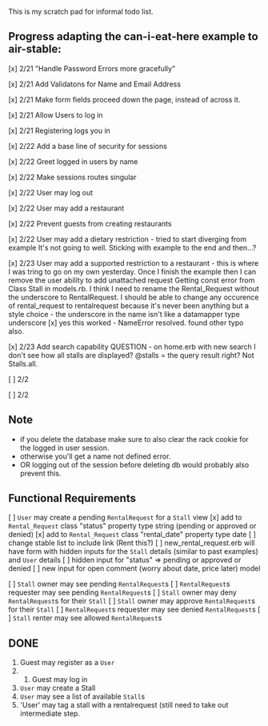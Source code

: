 This is my scratch pad for informal todo list.

## Progress adapting the can-i-eat-here example to air-stable:

[x] 2/21 "Handle Password Errors more gracefully"

[x] 2/21 Add Validatons for Name and Email Address

[x] 2/21 Make form fields proceed down the page, instead of across it.

[x] 2/21 Allow Users to log in

[x] 2/21 Registering logs you in

[x] 2/22 Add a base line of security for sessions

[x] 2/22 Greet logged in users by name

[x] 2/22 Make sessions routes singular

[x] 2/22 User may log out

[x] 2/22 User may add a restaurant

[x] 2/22 Prevent guests from creating restaurants

[x] 2/22 User may add a dietary restriction - tried to start diverging from example
         It's not going to well.  Sticking with example to the end and then...?

[x] 2/23 User may add a supported restriction to a restaurant - this is where I was tring to go on my own yesterday.
         Once I finish the example then I can remove the user ability to add unattached request
         Getting const error from Class Stall in models.rb.  I think I need to
         rename the Rental_Request without the underscore to RentalRequest.
         I should be able to change any occurence of rental_request to rentalrequest
         because it's never been anything but a style choice - the underscore in
         the name isn't like a datamapper type underscore
    [x]  yes this worked - NameError resolved. found other typo also.

[x] 2/23 Add search capability QUESTION - on home.erb with new search I don't
         see how all stalls are displayed? @stalls = the query result right? Not Stalls.all.

[ ] 2/2

[ ] 2/2

## Note

- if you delete the database make sure to also clear the rack cookie for the logged in user session.
- otherwise you'll get a name not defined error.
- OR logging out of the session before deleting db would probably also prevent this.

## Functional Requirements

[ ] `User` may create a pending `RentalRequest` for a `Stall`
    view
    [x] add to `Rental_Request` class "status" property type string (pending or approved or denied)
    [x] add to `Rental_Request` class "rental_date" property type date
    [ ] change stable list to include link (Rent this?)
    [ ] new_rental_request.erb will have form with hidden inputs for the `Stall`
        details (similar to past examples) and `User` details
    [ ] hidden input for "status" => pending or approved or denied
    [ ] new input for open comment (worry about date, price later)
    model

[ ] `Stall` owner may see pending `RentalRequest`s
[ ] `RentalRequest`s requester may see pending `RentalRequest`s
[ ] `Stall` owner may deny `RentalRequest`s for their `Stall`
[ ] `Stall` owner may approve `RentalRequest`s for their `Stall`
[ ] `RentalRequest`s requester may see denied `RentalRequest`s
[ ] `Stall` renter may see allowed `RentalRequest`s

## DONE

1. Guest may register as a `User`
2. 1. Guest may log in
1. `User` may create a Stall
1. `User` may see a list of available `Stall`s
2. 'User' may tag a stall with a rentalrequest (still need to take out intermediate
    step.
